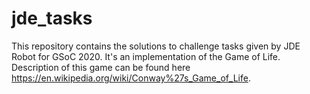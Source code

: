 # jde_tasks
This repository contains the solutions to challenge tasks given by JDE Robot for GSoC 2020. It's an implementation of the Game of Life. Description of this game can be found here https://en.wikipedia.org/wiki/Conway%27s_Game_of_Life.
